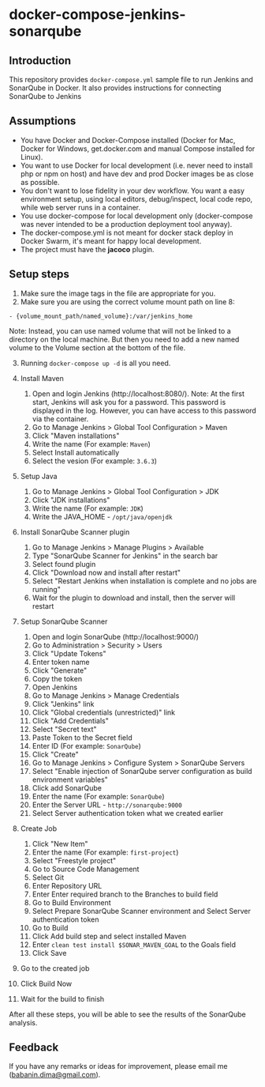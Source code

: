 # docker-compose-jenkins-sonarqube

## Introduction
This repository provides `docker-compose.yml` sample file to run Jenkins and SonarQube in Docker.
It also provides instructions for connecting SonarQube to Jenkins

## Assumptions
- You have Docker and Docker-Compose installed (Docker for Mac, Docker for Windows, get.docker.com and manual Compose installed for Linux).
- You want to use Docker for local development (i.e. never need to install php or npm on host) and have dev and prod Docker images be as close as possible.
- You don't want to lose fidelity in your dev workflow. You want a easy environment setup, using local editors, debug/inspect, local code repo, while web server runs in a container.
- You use docker-compose for local development only (docker-compose was never intended to be a production deployment tool anyway).
- The docker-compose.yml is not meant for docker stack deploy in Docker Swarm, it's meant for happy local development.
- The project must have the **jacoco** plugin.

## Setup steps
1. Make sure the image tags in the file are appropriate for you.
2. Make sure you are using the correct volume mount path on line 8:
```
- {volume_mount_path/named_volume}:/var/jenkins_home
```
Note:
	Instead, you can use named volume that will not be linked to a directory on the local machine.
	But then you need to add a new named volume to the Volume section at the bottom of the file.
	
3.	Running `docker-compose up -d` is all you need.

4. Install Maven
   1. Open and login Jenkins (http://localhost:8080/). Note: At the first start, Jenkins will ask you for a password. This password is displayed in the log. However, you can have access to this password via the container.
   2. Go to Manage Jenkins > Global Tool Configuration > Maven
   3. Click "Maven installations"
   4. Write the name (For example: `Maven`)
   5. Select Install automatically
   6. Select the vesion (For example: `3.6.3`)

5. Setup Java
   1. Go to Manage Jenkins > Global Tool Configuration > JDK
   2. Click "JDK installations"
   3. Write the name (For example: `JDK`)
   4. Write the JAVA_HOME - `/opt/java/openjdk`

6. Install SonarQube Scanner plugin
   1. Go to Manage Jenkins > Manage Plugins > Available
   2. Type "SonarQube Scanner for Jenkins" in the search bar
   3. Select found plugin
   4. Click "Download now and install after restart"
   5. Select "Restart Jenkins when installation is complete and no jobs are running"
   6. Wait for the plugin to download and install, then the server will restart

7. Setup SonarQube Scanner
   1. Open and login SonarQube (http://localhost:9000/)
   2. Go to Administration > Security > Users
   3. Click "Update Tokens"
   4. Enter token name
   5. Click "Generate"
   6. Copy the token
   7. Open Jenkins
   8. Go to Manage Jenkins > Manage Credentials
   9. Click "Jenkins" link
   10. Click "Global credentials (unrestricted)" link
   11. Click "Add Credentials"
   12. Select "Secret text"
   13. Paste Token to the Secret field
   14. Enter ID (For example: `SonarQube`)
   15. Click "Create"
   16. Go to Manage Jenkins > Configure System > SonarQube Servers
   17. Select "Enable injection of SonarQube server configuration as build environment variables"
   18. Click add SonarQube
   19. Enter the name (For example: `SonarQube`)
   20. Enter the Server URL - `http://sonarqube:9000`
   21. Select Server authentication token what we created earlier

8. Create Job
   1. Click "New Item"
   2. Enter the name (For example: `first-project`)
   3. Select "Freestyle project"
   4. Go to Source Code Management
   5. Select Git
   6. Enter Repository URL
   7. Enter Enter required branch to the Branches to build field
   8. Go to Build Environment
   9. Select Prepare SonarQube Scanner environment and Select Server authentication token
   10. Go to Build
   11. Click Add build step and select installed Maven
   12. Enter `clean test install $SONAR_MAVEN_GOAL` to the Goals field
   13. Click Save

9. Go to the created job
10. Click Build Now
11. Wait for the build to finish

After all these steps, you will be able to see the results of the SonarQube analysis.

## Feedback
If you have any remarks or ideas for improvement, please email me (babanin.dima@gmail.com).
